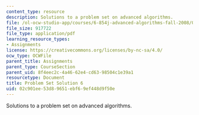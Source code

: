 ```yaml
---
content_type: resource
description: Solutions to a problem set on advanced algorithms.
file: /ol-ocw-studio-app/courses/6-854j-advanced-algorithms-fall-2008/02c901ee53d89651ebf69ef448d9f50e_sol6.pdf
file_size: 917722
file_type: application/pdf
learning_resource_types:
- Assignments
license: https://creativecommons.org/licenses/by-nc-sa/4.0/
ocw_type: OCWFile
parent_title: Assignments
parent_type: CourseSection
parent_uid: 8f4eec2c-4a46-62e4-cd63-98504c1e39a1
resourcetype: Document
title: Problem Set Solution 6
uid: 02c901ee-53d8-9651-ebf6-9ef448d9f50e
---
```

Solutions to a problem set on advanced algorithms.